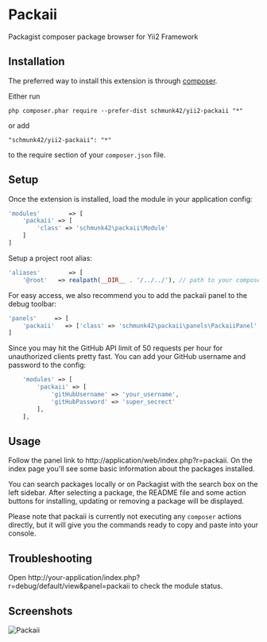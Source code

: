 Packaii
=======

Packagist composer package browser for Yii2 Framework


Installation
------------

The preferred way to install this extension is through [composer](http://getcomposer.org/download/).

Either run

```
php composer.phar require --prefer-dist schmunk42/yii2-packaii "*"
```

or add

```
"schmunk42/yii2-packaii": "*"
```

to the require section of your `composer.json` file.


Setup
-----

Once the extension is installed, load the module in your application config:

```php
'modules'        => [
    'packaii' => [
        'class' => 'schmunk42\packaii\Module'
    ]
]
```

Setup a project root alias:

```php
'aliases'        => [
    '@root'   => realpath(__DIR__ . '/../../'), // path to your composer.json file

```

For easy access, we also recommend you to add the packaii panel to the debug toolbar:

```php
'panels'     => [
    'packaii'   => ['class' => 'schmunk42\packaii\panels\PackaiiPanel',],
]
```

Since you may hit the GitHub API limit of 50 requests per hour for unauthorized clients pretty fast.
You can add your GitHub username and password to the config:

```php
    'modules' => [
        'packaii' => [
            'gitHubUsername' => 'your_username',
            'gitHubPassword' => 'super_secrect'
        ],
    ],
```


Usage
-----

Follow the panel link to http://application/web/index.php?r=packaii.
On the index page you'll see some basic information about the packages installed.

You can search packages locally or on Packagist with the search box on the left sidebar.
After selecting a package, the README file and some action buttons for installing, updating or removing a package
will be displayed.

Please note that packaii is currently not executing any `composer` actions directly, but it will give you the commands
ready to copy and paste into your console.


Troubleshooting
---------------

Open http://your-application/index.php?r=debug/default/view&panel=packaii to check the module status.


Screenshots
-----------

![Packaii](https://pbs.twimg.com/media/Bh1tJ1wCAAE7du3.jpg:large)
